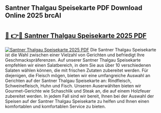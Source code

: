 ## Santner Thalgau Speisekarte PDF Download Online 2025 brcAl

# <h2><a href="http://gc9k5j.nevu.top/?p=Santner+Thalgau+Speisekarte">🔗 👉🔴 Santner Thalgau Speisekarte 2025 PDF</a></h2>

[![Santner Thalgau Speisekarte 2025 PDF](https://i.imgur.com/dBaPXMq.png)](http://gc9k5j.nevu.top/?p=Santner+Thalgau+Speisekarte)
Die Santner Thalgau Speisekarte ist die Wahl zwischen einer Vielzahl von Gerichten und befriedigt Ihre Geschmackspräferenzen. Auf unserer Santner Thalgau Speisekarte empfehlen wir einen Salatbereich, in dem Sie aus über 10 verschiedenen Salaten wählen können, die mit frischen Zutaten zubereitet werden. Für diejenigen, die Fleisch mögen, bieten wir eine umfangreiche Auswahl an Gerichten auf der Santner Thalgau Speisekarte an: Rindfleisch, Schweinefleisch, Huhn und Fisch. Unseren Auserwählten bieten wir Gourmet-Gerichte wie Schaschlik und Steak an, die auf einem Holzfeuer zubereitet werden. In jedem Fall sind wir bereit, Ihnen bei der Auswahl der Speisen auf der Santner Thalgau Speisekarte zu helfen und Ihnen einen komfortablen und komfortablen Service zu bieten.
